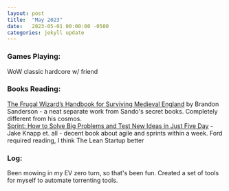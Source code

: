 ```yaml
---
layout: post
title:  "May 2023"
date:   2023-05-01 00:00:00 -0500
categories: jekyll update
---
```


### Games Playing:
WoW classic hardcore w/ friend

### Books Reading:
[The Frugal Wizard’s Handbook for Surviving Medieval England][fw] by Brandon Sanderson - a neat separate work from Sando's secret books. Completely different from his cosmos.<br>
[Sprint: How to Solve Big Problems and Test New Ideas in Just Five Day][sprint] - Jake Knapp et. all - decent book about agile and sprints within a week. Ford required reading, I think The Lean Startup better<br>


### Log:
Been mowing in my EV zero turn, so that's been fun. Created a set of tools for myself to automate torrenting tools.

[fw]: https://www.amazon.com/Wizards-Handbook-Surviving-Medieval-Projects-ebook/dp/B0BPN6KC4T/ref=sr_1_1?keywords=frugal+wizard%27s+handbook+for+surviving+medieval+england&qid=1686179184&sprefix=frugal+wi%2Caps%2C141&sr=8-1
[sprint]: https://www.amazon.com/Sprint-audiobook/dp/B019R2DQIY/ref=sr_1_1?keywords=how+to+solve+big+problems&qid=1686179294&sprefix=how+to+solve+big%2Caps%2C110&sr=8-1
